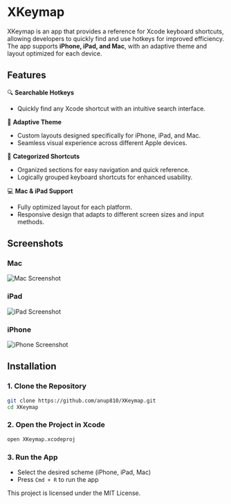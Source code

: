 # XKeymap

XKeymap is an app that provides a reference for Xcode keyboard shortcuts, allowing developers to quickly find and use hotkeys for improved efficiency. The app supports **iPhone, iPad, and Mac**, with an adaptive theme and layout optimized for each device.

## Features

🔍 **Searchable Hotkeys**
- Quickly find any Xcode shortcut with an intuitive search interface.

🎨 **Adaptive Theme**
- Custom layouts designed specifically for iPhone, iPad, and Mac.
- Seamless visual experience across different Apple devices.

📌 **Categorized Shortcuts**
- Organized sections for easy navigation and quick reference.
- Logically grouped keyboard shortcuts for enhanced usability.

💻 **Mac & iPad Support**
- Fully optimized layout for each platform.
- Responsive design that adapts to different screen sizes and input methods.

## Screenshots

### Mac
![Mac Screenshot](Screenshots/mac.png)

### iPad
![iPad Screenshot](Screenshots/ipad.png)

### iPhone
![iPhone Screenshot](Screenshots/iphone.png)

## Installation

### 1. Clone the Repository

```bash
git clone https://github.com/anup810/XKeymap.git
cd XKeymap
```

### 2. Open the Project in Xcode

```bash
open XKeymap.xcodeproj
```

### 3. Run the App

- Select the desired scheme (iPhone, iPad, Mac)
- Press `Cmd + R` to run the app

This project is licensed under the MIT License. 

